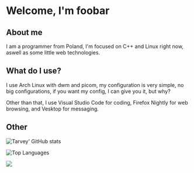 # Welcome, I'm foobar
## About me
I am a programmer from Poland, I'm focused on C++ and Linux right now, aswell as some little web technologies.
## What do I use?
I use Arch Linux with dwm and picom, my configuration is very simple, no big configurations, if you want my config, I can give you it, but why?

Other than that, I use Visual Studio Code for coding, Firefox Nightly for web browsing, and Vesktop for messaging.
## Other
![Tarvey' GitHub stats](https://github-readme-stats.vercel.app/api?username=Tarvey&show_icons=true&theme=dark&hide=contribs)

![Top Languages](https://github-readme-stats.vercel.app/api/top-langs/?username=Tarvey&theme=dark)

![](https://komarev.com/ghpvc/?username=Tarvey&color=orange)
